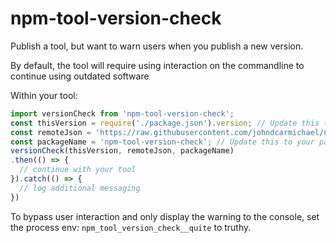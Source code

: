 # npm-tool-version-check

Publish a tool, but want to warn users when you publish a new version.

By default, the tool will require using interaction on the commandline to continue using outdated software

Within your tool:

```typescript
import versionCheck from 'npm-tool-version-check';
const thisVersion = require('./package.json').version; // Update this to work for your package
const remoteJson = 'https://raw.githubusercontent.com/johndcarmichael/npm-tool-version-check/master/package.json'; // Update this URL to work for your package 
const packageName = 'npm-tool-version-check'; // Update this to your package name
versionCheck(thisVersion, remoteJson, packageName)
.then(() => {
  // continue with your tool
}).catch(() => {
  // log additional messaging
})
```

To bypass user interaction and only display the warning to the console, set the process env: `npm_tool_version_check__quite` to truthy.